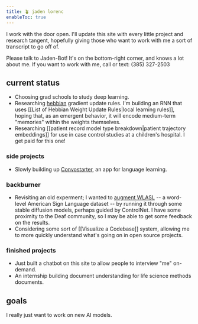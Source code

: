 ```yaml
---
title: 🪴 jaden lorenc
enableToc: true
---
```



I work with the door open. I'll update this site with every little project and research tangent, hopefully giving those who want to work with me a sort of transcript to go off of. 

Please talk to Jaden-Bot! It's on the bottom-right corner, and knows a lot about me. 
If you want to work with me, call or text: (385) 327-2503
## current status
- Choosing grad schools to study deep learning. 
- Researching [hebbian](Hebbian%20Learning.md) gradient update rules. I'm building an RNN that uses [[List of Hebbian Weight Update Rules|local learning rules]], hoping that, as an emergent behavior, it will encode medium-term "memories" within the weights themselves. 
- Researching [[patient record model type breakdown|patient trajectory embeddings]] for use in case control studies at a children's hospital. I get paid for this one!

### side projects
- Slowly building up [Convostarter](https://www.convostarter.app/), an app for language learning. 

### backburner
- Revisiting an old experment; I wanted to [augment WLASL](Augment%20WLASL.md) -- a word-level American Sign Language dataset -- by running it through some stable diffusion models, perhaps guided by ControlNet. I have some proximity to the Deaf community, so I may be able to get some feedback on the results.
- Considering some sort of [[Visualize a Codebase]] system, allowing me to more quickly understand what's going on in open source projects. 

### finished projects
- Just built a chatbot on this site to allow people to interview "me" on-demand.
- An internship building document understanding for life science methods documents.
## goals
I really just want to work on new AI models.